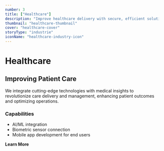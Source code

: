 ```yaml
---
number: 3
title: ["Healthcare"]
description: "Improve healthcare delivery with secure, efficient solutions that connect patients and providers, streamline workflows, and enhance patient care."
thumbnail: "healthcare-thumbnail"
cover: "healthcare-cover"
storyType: "industrie"
iconName: "healthcare-industry-icon"
---
```


# Healthcare

## Improving Patient Care

We integrate cutting-edge technologies with medical insights to revolutionize care delivery and management, enhancing patient outcomes and optimizing operations.

### Capabilities

- AI/ML integration
- Biometric sensor connection
- Mobile app development for end users

**Learn More**

